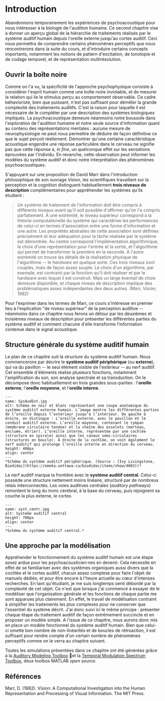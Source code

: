 
# Introduction

Abandonnons temporairement les expériences de psychoacoustique pour nous intéresser à la biologie de l'audition humaine. Ce second chapitre vise à donner un aperçu global de la hiérarchie de traitements réalisés par le système auditif humain depuis l'oreille externe jusqu'au cortex auditif. Ceci nous permettra de comprendre certains phénomènes perceptifs que nous rencontrerons dans la suite du cours, et d'introduire certains concepts importants, notamment les notions de pattern d'excitation, de tonotopie et de codage temporel, et de représentation multirésolution. 

## Ouvrir la boîte noire

Comme on l'a vu, la spécificité de l'approche psychophysique consiste à considérer l'esprit humain comme une boîte noire inviolable, et de mesurer la relation qui lie le stimulus perçu au comportement observable. Ce cadre béhavioriste, bien que puissant, n'est pas suffisant pour démêler la grande complexité des traitements auditifs. C'est la raison pour laquelle il est nécessaire de le compléter par une description des systèmes biologiques impliqués. La psychoacoustique demeure néanmoins notre boussole dans l'exploration de l'audition humaine et notre seule source d'information quant au contenu des représentations mentales : aucune mesure de neurophysiologie ne peut nous permettre de déduire de façon définitive ce que le sujet perçoit réellement. Démontrer qu'une certaine caractéristique acoustique engendre une réponse particulière dans le cerveau ne signifie pas que cette réponse a, *in fine*, un quelconque effet sur les sensations éprouvées par l'individu. En revanche, cette observation peut informer les modèles du système auditif et donc notre interprétation des phénomènes psychoacoustiques.

S'appuyant sur une proposition de David Marr dans l'introduction philosophique de son ouvrage *Vision*, les scientifiques travaillant sur la perception et la cognition distinguent habituellement **trois niveaux de description** complémentaires pour appréhender les systèmes qu'ils étudient :

> Un système de traitement de l'information doit être compris à différents niveaux avant qu'il soit possible d'affirmer qu'on l'a compris parfaitement. À une extrémité, le niveau supérieur correspond à la théorie computationelle du système qui caractérise les performances de celui-ci en termes d'association entre une forme d'information et une autre. Les propriétés abstraites de cette association sont définies précisément et leur adéquation pour la tâche réalisée par le système est démontrée. Au centre correspond l'implémentation algorithmique, le choix d'une représentation pour l'entrée et la sortie, et l'algorithme qui permet de transformer la première en la seconde. À l'autre extrémité on trouve les détails de la réalisation physique de l'algorithme -- le *hardware* en quelque sorte. Ces trois niveaux sont couplés, mais de façon assez souple. Le choix d'un algorithme, par exemple, est contraint par la fonction qu'il doit réaliser et par le hardware avec lequel il est construit. Mais un large éventail de choix demeure disponible, et chaque niveau de description implique des problématiques assez indépendantes des deux autres. *(Marr, Vision, 1982)*

Pour l'exprimer dans les termes de Marr, ce cours s'intéresse en premier lieu à l'explication "de niveau supérieur" de la perception auditive -- néanmoins dans ce chapitre nous ferons un détour par les deuxièmes et troisièmes niveaux de description pour présenter les différentes parties du système auditif et comment chacune d'elle transforme l'information contenue dans le signal acoustique.

## Structure générale du système auditif humain 

Le plan de ce chapitre suit la structure du système auditif humain. Nous commencerons par décrire le **système auditif périphérique** (ou **externe**), qui va du pavillon -- le seul élément visible de l'extérieur -- au nerf auditif. Cet ensemble d'éléments réalise plusieurs fonctions, notamment l'amplification du son, son analyse spectrale et sa transduction. On le décompose donc habituellement en trois grandes sous-parties : l'**oreille externe**, l'**oreille moyenne**, et l'**oreille interne**. 

```{figure} SysAudExt.jpg
---
name: SysAudExt.jpg
alt: Schéma en noir et blanc représentant une coupe anatomique du système auditif externe humain. L’image montre les différentes parties de l’oreille depuis l’extérieur jusqu’à l’intérieur. De gauche à droite, on distingue : L’oreille externe, avec le pavillon et le conduit auditif externe. L’oreille moyenne, contenant le tympan (membrane circulaire tendue) et la chaîne des osselets (marteau, enclume, étrier). L’oreille interne, représentée par une cochlée (structure en spirale) ainsi que les canaux semi-circulaires (structures en boucle). À droite de la cochlée, on voit également le nerf auditif qui prolonge l’oreille interne en direction du cerveau.
height: 400px
align: center
---
*Schéma du système auditif périphérique. (Source : [Ivy Livingstone, Biodidac](https://omeka.uottawa.ca/biodidac/items/show/4603))*
```

Le nerf auditif marque la frontière avec le **système auditif central**. Celui-ci possède une structure nettement moins linéaire, structuré par de nombreux relais interconnectés. Les voies auditives centrales (*auditory pathways*) remontent le long du tronc cérébral, à la base du cerveau, puis rejoignent sa couche la plus externe, le cortex. 

```{figure} syst_centr.jpg
---
name: syst_centr.jpg
alt: Systeme auditif central
height: 700px
align: center
---
*Schéma du système auditif central.*
```

## Une approche par la modélisation 

Appréhender le fonctionnement du système auditif humain est une étape assez ardue pour les psychoacousticien·nes en devenir. Cela nécessite en effet de se familiariser avec des systèmes organiques aussi divers que la cochlée et le cortex auditif, chacun assez complexe pour faire l'objet de manuels dédiés, et pour être encore à l'heure actuelle au cœur d'intenses recherches. En tant qu'étudiant, je me suis longtemps senti débordé par la complexité de cet objet. Ce n'est que lorsque j'ai commencé à essayer de le modéliser que l'organisation générale et les fonctions de chaque partie me sont apparues plus clairement. En effet, le travail de modélisation contraint à simplifier les traitements les plus complexes pour ne conserver que l'essentiel du système décrit. J'ai donc suivi ici le même principe : présenter chaque étape du traitement auditif de façon extrêmement succincte et en proposer un modèle simple. A l'issue de ce chapitre, nous aurons donc mis en place un modèle fonctionnel du système auditif humain. Bien que celui-ci omette bon nombre de non-linéarités et de boucles de rétroaction, il est suffisant pour rendre compte d'un certain nombre de phénomènes perceptifs comme on le verra au chapitre suivant.

Toutes les simulations présentées dans ce chapitre ont été générées grâce à la [Auditory Modeling Toolbox](https://amtoolbox.org/) et la [Temporal Modulation Spectrum Toolbox](https://github.com/LeoVarnet/TMST), deux toolbox MATLAB *open source*.

## Références

Marr, D. (1982). Vision: A Computational Investigation into the Human Representation and Processing of Visual Information. The MIT Press.

